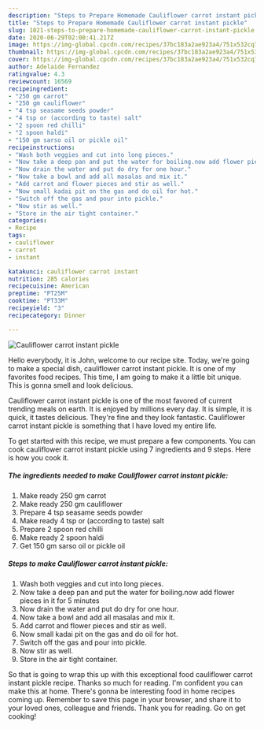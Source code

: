 ```yaml
---
description: "Steps to Prepare Homemade Cauliflower carrot instant pickle"
title: "Steps to Prepare Homemade Cauliflower carrot instant pickle"
slug: 1021-steps-to-prepare-homemade-cauliflower-carrot-instant-pickle
date: 2020-06-29T02:00:41.217Z
image: https://img-global.cpcdn.com/recipes/37bc183a2ae923a4/751x532cq70/cauliflower-carrot-instant-pickle-recipe-main-photo.jpg
thumbnail: https://img-global.cpcdn.com/recipes/37bc183a2ae923a4/751x532cq70/cauliflower-carrot-instant-pickle-recipe-main-photo.jpg
cover: https://img-global.cpcdn.com/recipes/37bc183a2ae923a4/751x532cq70/cauliflower-carrot-instant-pickle-recipe-main-photo.jpg
author: Adelaide Fernandez
ratingvalue: 4.3
reviewcount: 16569
recipeingredient:
- "250 gm carrot"
- "250 gm cauliflower"
- "4 tsp seasame seeds powder"
- "4 tsp or (according to taste) salt"
- "2 spoon red chilli"
- "2 spoon haldi"
- "150 gm sarso oil or pickle oil"
recipeinstructions:
- "Wash both veggies and cut into long pieces."
- "Now take a deep pan and put the water for boiling.now add flower pieces in it for 5 minutes"
- "Now drain the water and put do dry for one hour."
- "Now take a bowl and add all masalas and mix it."
- "Add carrot and flower pieces and stir as well."
- "Now small kadai pit on the gas and do oil for hot."
- "Switch off the gas and pour into pickle."
- "Now stir as well."
- "Store in the air tight container."
categories:
- Recipe
tags:
- cauliflower
- carrot
- instant

katakunci: cauliflower carrot instant 
nutrition: 285 calories
recipecuisine: American
preptime: "PT25M"
cooktime: "PT33M"
recipeyield: "3"
recipecategory: Dinner

---
```



![Cauliflower carrot instant pickle](https://img-global.cpcdn.com/recipes/37bc183a2ae923a4/751x532cq70/cauliflower-carrot-instant-pickle-recipe-main-photo.jpg)

Hello everybody, it is John, welcome to our recipe site. Today, we're going to make a special dish, cauliflower carrot instant pickle. It is one of my favorites food recipes. This time, I am going to make it a little bit unique. This is gonna smell and look delicious.

Cauliflower carrot instant pickle is one of the most favored of current trending meals on earth. It is enjoyed by millions every day. It is simple, it is quick, it tastes delicious. They're fine and they look fantastic. Cauliflower carrot instant pickle is something that I have loved my entire life.




To get started with this recipe, we must prepare a few components. You can cook cauliflower carrot instant pickle using 7 ingredients and 9 steps. Here is how you cook it.

<!--inarticleads1-->

##### The ingredients needed to make Cauliflower carrot instant pickle:

1. Make ready 250 gm carrot
1. Make ready 250 gm cauliflower
1. Prepare 4 tsp seasame seeds powder
1. Make ready 4 tsp or (according to taste) salt
1. Prepare 2 spoon red chilli
1. Make ready 2 spoon haldi
1. Get 150 gm sarso oil or pickle oil




<!--inarticleads2-->

##### Steps to make Cauliflower carrot instant pickle:

1. Wash both veggies and cut into long pieces.
1. Now take a deep pan and put the water for boiling.now add flower pieces in it for 5 minutes
1. Now drain the water and put do dry for one hour.
1. Now take a bowl and add all masalas and mix it.
1. Add carrot and flower pieces and stir as well.
1. Now small kadai pit on the gas and do oil for hot.
1. Switch off the gas and pour into pickle.
1. Now stir as well.
1. Store in the air tight container.




So that is going to wrap this up with this exceptional food cauliflower carrot instant pickle recipe. Thanks so much for reading. I'm confident you can make this at home. There's gonna be interesting food in home recipes coming up. Remember to save this page in your browser, and share it to your loved ones, colleague and friends. Thank you for reading. Go on get cooking!
